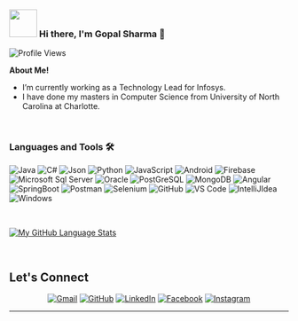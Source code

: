 ### <img src="https://i.pinimg.com/originals/00/4b/17/004b173f6e3d6843df10114e087f30a8.gif" width="50" height="50" /> Hi there, I'm Gopal Sharma 👋
![Profile Views](https://hits.seeyoufarm.com/api/count/incr/badge.svg?url=https://github.com/GopalSharma14/&title=Profile%20Views)

**About Me!**

- I’m currently working as a Technology Lead for Infosys. 
- I have done my masters in Computer Science from University of North Carolina at Charlotte.

<br />


### Languages and Tools 🛠 

![Java](http://img.shields.io/badge/-Java-5B4638?style=flat-square&logo=java&logoColor=ffffff)
![C#](https://img.shields.io/badge/C%23-239120?style=flat-square&logo=c-sharp&logoColor=white)
![Json](https://img.shields.io/badge/json-5E5C5C?style=flat-square&logo=json&logoColor=white)
![Python](http://img.shields.io/badge/-Python-3776AB?style=flat-square&logo=python&logoColor=ffffff)
![JavaScript](https://img.shields.io/badge/-JavaScript-%23F7DF1C?style=flat-square&logo=javascript&logoColor=000000&labelColor=%23F7DF1C&color=%23FFCE5A)
![Android](https://img.shields.io/badge/Android-3DDC84?style=flat-square&logo=android&logoColor=white)
![Firebase](https://img.shields.io/badge/-Firebase-FFCA28?style=flat-square&logo=firebase&logoColor=ffffff)
![Microsoft Sql Server](https://img.shields.io/badge/-Sql%20Server-CC2927?style=flat-square&logo=microsoft-sql-server&logoColor=ffffff)
![Oracle](https://img.shields.io/badge/Oracle-F80000?style=flat-square&logo=oracle&logoColor=black)
![PostGreSQL](https://img.shields.io/badge/PostgreSQL-316192?style=flat-square&logo=postgresql&logoColor=white)
![MongoDB](https://img.shields.io/badge/MongoDB-4EA94B?style=flat-square&logo=mongodb&logoColor=white)
![Angular](https://img.shields.io/badge/Angular-DD0031?style=flat-square&logo=angular&logoColor=white)
![SpringBoot](https://img.shields.io/badge/Spring_Boot-F2F4F9?style=flat-square&logo=spring-boot)
![Postman](https://img.shields.io/badge/Postman-FF6C37?style=flat-square&logo=Postman&logoColor=white)
![Selenium](https://img.shields.io/badge/Selenium-43B02A?style=flat-square&logo=Selenium&logoColor=white)
![GitHub](https://img.shields.io/badge/-GitHub-181717?style=flat-square&logo=github)
![VS Code](http://img.shields.io/badge/-VS%20Code-007ACC?style=flat-square&logo=visual-studio-code&logoColor=ffffff)
![IntelliJIdea](https://img.shields.io/badge/IntelliJIDEA-000000.svg?style=flat-square&logo=intellij-idea&logoColor=white)
![Windows](http://img.shields.io/badge/-Windows-0078D6?style=flat-square&logo=windows&logoColor=ffffff)

<br />

<!-- <a href="https://github.com/gopalsharma14/github-readme-stats">
   <img width="60%" alt="Gopal's github stats" src="https://github-readme-stats.vercel.app/api?username=GopalSharma14&show_icons=true&hide_border=true" />
</a> -->

[![My GitHub Language Stats](https://github-readme-stats.vercel.app/api/top-langs/?username=GopalSharma14&langs_count=5&theme=tokyonight)]()



<br/>

## Let's Connect
<p align="center">
	<a href="mailto:gosharma91@gmail.com"><img src="https://img.icons8.com/bubbles/50/000000/gmail.png" alt="Gmail"/></a>
	<a href="https://github.com/GopalSharma14"><img src="https://img.icons8.com/bubbles/50/000000/github.png" alt="GitHub"/></a>
	<a href="https://www.linkedin.com/in/sharmagop-140291/"><img src="https://img.icons8.com/bubbles/50/000000/linkedin.png" alt="LinkedIn"/></a>
	<a href="https://www.facebook.com/gosharma91/"><img src="https://img.icons8.com/bubbles/50/000000/facebook-new.png" alt="Facebook"/></a>
	<a href="https://www.instagram.com/gopalsharma_/"><img src="https://img.icons8.com/bubbles/50/000000/instagram.png" alt="Instagram"/></a>
	
</p>

<hr/>





